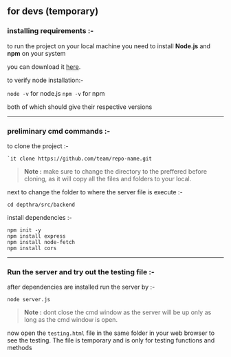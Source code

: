 
## for devs (temporary)

### installing requirements :-

to run the project on your local machine you need to install **Node.js** and **npm** on your system

you can download it [here](https://nodejs.org/en/download/).

to verify node installation:-

`node -v` for node.js
`npm -v` for npm

both of which should give their respective versions

---

### preliminary cmd commands :-

to clone the project :-

    `it clone https://github.com/team/repo-name.git

> **Note :** make sure to change the directory to the preffered before cloning, as it will copy all the files and folders to your local.

next to change the folder to where the server file is execute :-

    cd depthra/src/backend

install dependencies :-

    npm init -y
    npm install express
    npm install node-fetch
    npm install cors

---

### Run the server and try out the testing file :-
after dependencies are installed run the server by :-

    node server.js

> **Note :** dont close the cmd window as the server will be up only as long as the cmd window is open.

now open the `testing.html` file in the same folder in your web browser to see the testing. The file is temporary and is only for testing functions and methods